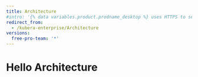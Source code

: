 ```yaml
---
title: Architecture
#intro: '{% data variables.product.prodname_desktop %} uses HTTPS to securely exchange data with {% data variables.product.prodname_dotcom %}.'
redirect_from:
  - /kubera-enterprise/Architecture
versions:
  free-pro-team: '*'
---
```


# Hello Architecture

